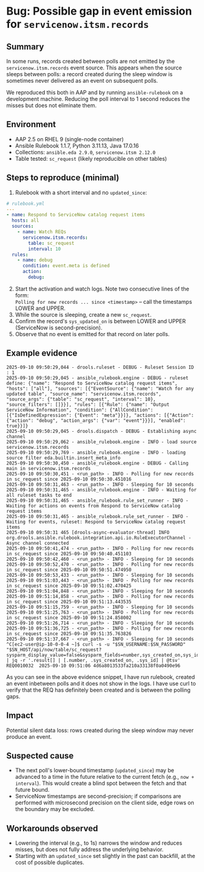# Bug: Possible gap in event emission for `servicenow.itsm.records`

## Summary
In some runs, records created between polls are not emitted by the `servicenow.itsm.records` event source. This appears when the source sleeps between polls: a record created during the sleep window is sometimes never delivered as an event on subsequent polls.

We reproduced this both in AAP and by running `ansible-rulebook` on a development machine. Reducing the poll interval to 1 second reduces the misses but does not eliminate them.

## Environment
- AAP 2.5 on RHEL 9 (single-node container)
- Ansible Rulebook 1.1.7, Python 3.11.13, Java 17.0.16
- Collections: `ansible.eda 2.9.0`, `servicenow.itsm 2.12.0`
- Table tested: `sc_request` (likely reproducible on other tables)

## Steps to reproduce (minimal)
1) Rulebook with a short interval and no `updated_since`:
```yaml
# rulebook.yml
---
- name: Respond to ServiceNow catalog request items
  hosts: all
  sources:
    - name: Watch REQs
      servicenow.itsm.records:
        table: sc_request
        interval: 10
  rules:
    - name: debug
      condition: event.meta is defined
      action:
        debug:
```
2) Start the activation and watch logs. Note two consecutive lines of the form:  
   `Polling for new records ... since <timestamp>` – call the timestamps LOWER and UPPER.  
3) While the source is sleeping, create a new `sc_request`.  
4) Confirm the record's `sys_updated_on` is between LOWER and UPPER (ServiceNow is second-precision).  
5) Observe that no event is emitted for that record on later polls.

## Example evidence
```
2025-09-10 09:50:29,044 - drools.ruleset - DEBUG - Ruleset Session ID : 1
2025-09-10 09:50:29,045 - ansible_rulebook.engine - DEBUG - ruleset define: {"name": "Respond to ServiceNow catalog request items", "hosts": ["all"], "sources": [{"EventSource": {"name": "Watch for any updated table", "source_name": "servicenow.itsm.records", "source_args": {"table": "sc_request", "interval": 10}, "source_filters": []}}], "rules": [{"Rule": {"name": "Output ServiceNow Information", "condition": {"AllCondition": [{"IsDefinedExpression": {"Event": "meta"}}]}, "actions": [{"Action": {"action": "debug", "action_args": {"var": "event"}}}], "enabled": true}}]}
2025-09-10 09:50:29,045 - drools.dispatch - DEBUG - Establishing async channel
2025-09-10 09:50:29,062 - ansible_rulebook.engine - INFO - load source servicenow.itsm.records
2025-09-10 09:50:29,769 - ansible_rulebook.engine - INFO - loading source filter eda.builtin.insert_meta_info
2025-09-10 09:50:30,450 - ansible_rulebook.engine - DEBUG - Calling main in servicenow.itsm.records
2025-09-10 09:50:30,451 - <run_path> - INFO - Polling for new records in sc_request since 2025-09-10 09:50:30.451016
2025-09-10 09:50:31,463 - <run_path> - INFO - Sleeping for 10 seconds
2025-09-10 09:50:31,465 - ansible_rulebook.engine - INFO - Waiting for all ruleset tasks to end
2025-09-10 09:50:31,465 - ansible_rulebook.rule_set_runner - INFO - Waiting for actions on events from Respond to ServiceNow catalog request items
2025-09-10 09:50:31,465 - ansible_rulebook.rule_set_runner - INFO - Waiting for events, ruleset: Respond to ServiceNow catalog request items
2025-09-10 09:50:31 465 [drools-async-evaluator-thread] INFO org.drools.ansible.rulebook.integration.api.io.RuleExecutorChannel - Async channel connected
2025-09-10 09:50:41,474 - <run_path> - INFO - Polling for new records in sc_request since 2025-09-10 09:50:40.451103
2025-09-10 09:50:42,460 - <run_path> - INFO - Sleeping for 10 seconds
2025-09-10 09:50:52,470 - <run_path> - INFO - Polling for new records in sc_request since 2025-09-10 09:50:51.474950
2025-09-10 09:50:53,433 - <run_path> - INFO - Sleeping for 10 seconds
2025-09-10 09:51:03,443 - <run_path> - INFO - Polling for new records in sc_request since 2025-09-10 09:51:02.470425
2025-09-10 09:51:04,848 - <run_path> - INFO - Sleeping for 10 seconds
2025-09-10 09:51:14,858 - <run_path> - INFO - Polling for new records in sc_request since 2025-09-10 09:51:13.443535
2025-09-10 09:51:15,759 - <run_path> - INFO - Sleeping for 10 seconds
2025-09-10 09:51:25,763 - <run_path> - INFO - Polling for new records in sc_request since 2025-09-10 09:51:24.858002
2025-09-10 09:51:26,714 - <run_path> - INFO - Sleeping for 10 seconds
2025-09-10 09:51:36,725 - <run_path> - INFO - Polling for new records in sc_request since 2025-09-10 09:51:35.763826
2025-09-10 09:51:37,667 - <run_path> - INFO - Sleeping for 10 seconds
^C[ec2-user@ip-10-0-0-4 ~]$ curl -s -u "$SN_USERNAME:$SN_PASSWORD"   "$SN_HOST/api/now/table/sc_request?sysparm_display_value=false&sysparm_fields=number,sys_created_on,sys_id&sysparm_limit=1&sysparm_query=ORDERBYDESCsys_created_on" | jq -r '.result[] | [.number, .sys_created_on, .sys_id] | @tsv'
REQ0010032	2025-09-10 09:51:06	4d6a8013533fa210a33138f0a0490e96
```

As you can see in the above evidence snippet, I have run rulebook, created an event inbetween polls and it does not show in the logs. I have use curl to verify that the REQ has definitely been created and is between the polling gaps.

## Impact
Potential silent data loss: rows created during the sleep window may never produce an event.

## Suspected cause
- The next poll's lower-bound timestamp (`updated_since`) may be advanced to a time in the future relative to the current fetch (e.g., `now + interval`). This would create a blind spot between the fetch and that future bound.
- ServiceNow timestamps are second-precision; if comparisons are performed with microsecond precision on the client side, edge rows on the boundary may be excluded.

## Workarounds observed
- Lowering the interval (e.g., to 1s) narrows the window and reduces misses, but does not fully address the underlying behavior.
- Starting with an `updated_since` set slightly in the past can backfill, at the cost of possible duplicates.
